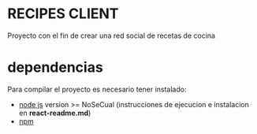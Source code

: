 # RECIPES CLIENT #
Proyecto con el fin de crear una red social de recetas de cocina

# dependencias #
Para compilar el proyecto es necesario tener instalado:
- [node js](https://nodejs.org/es/) version >= NoSeCual (instrucciones de ejecucion e instalacion en **react-readme.md**)
- [npm](https://www.npmjs.com/)
